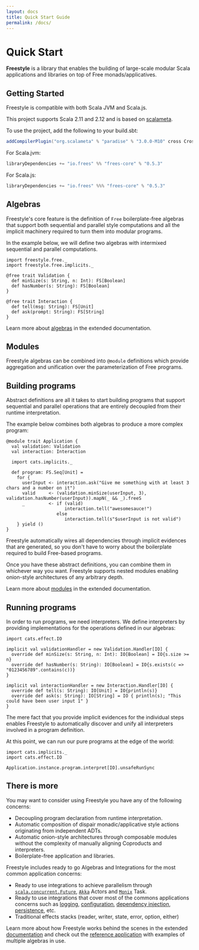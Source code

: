 ```yaml
---
layout: docs
title: Quick Start Guide
permalink: /docs/
---
```


# Quick Start

**Freestyle** is a library that enables the building of large-scale modular Scala applications and libraries on top of Free monads/applicatives.

## Getting Started

Freestyle is compatible with both Scala JVM and Scala.js.

This project supports Scala 2.11 and 2.12 and is based on [scalameta](http://scalameta.org/).

To use the project, add the following to your build.sbt:

```scala
addCompilerPlugin("org.scalameta" % "paradise" % "3.0.0-M10" cross CrossVersion.full)
```

[comment]: # (Start Replace)

For Scala.jvm:

```scala
libraryDependencies += "io.frees" %% "frees-core" % "0.5.3"
```

For Scala.js:

```scala
libraryDependencies += "io.frees" %%% "frees-core" % "0.5.3"
```

[comment]: # (End Replace)

## Algebras

Freestyle's core feature is the definition of `Free` boilerplate-free algebras that support both sequential and parallel style computations and all the implicit machinery required to turn them into modular programs.

In the example below, we will define two algebras with intermixed sequential and parallel computations.

```tut:book
import freestyle.free._
import freestyle.free.implicits._

@free trait Validation {
  def minSize(s: String, n: Int): FS[Boolean]
  def hasNumber(s: String): FS[Boolean]
}

@free trait Interaction {
  def tell(msg: String): FS[Unit]
  def ask(prompt: String): FS[String]
}
```

Learn more about [algebras](./core/algebras) in the extended documentation.

## Modules

Freestyle algebras can be combined into `@module` definitions which provide aggregation and unification over the parameterization of Free programs.

## Building programs

Abstract definitions are all it takes to start building programs that support sequential and parallel 
operations that are entirely decoupled from their runtime interpretation.

The example below combines both algebras to produce a more complex program:

```tut:book
@module trait Application {
  val validation: Validation
  val interaction: Interaction
  
  import cats.implicits._
  
  def program: FS.Seq[Unit] = 
    for {
      userInput <- interaction.ask("Give me something with at least 3 chars and a number on it")
      valid     <- (validation.minSize(userInput, 3), validation.hasNumber(userInput)).mapN(_ && _).freeS
      _         <- if (valid) 
                      interaction.tell("awesomesauce!") 
                   else 
                      interaction.tell(s"$userInput is not valid")
    } yield ()
}
```

Freestyle automatically wires all dependencies through implicit evidences that are generated, so you don't have to worry about the boilerplate required to build Free-based programs.

Once you have these abstract definitions, you can combine them in whichever way you want. Freestyle supports nested modules enabling onion-style architectures of any arbitrary depth.

Learn more about [modules](./core/modules) in the extended documentation.

## Running programs

In order to run programs, we need interpreters. We define interpreters by providing implementations for the operations defined in our algebras:

```tut:book
import cats.effect.IO

implicit val validationHandler = new Validation.Handler[IO] {
  override def minSize(s: String, n: Int): IO[Boolean] = IO{s.size >= n}
  override def hasNumber(s: String): IO[Boolean] = IO{s.exists(c => "0123456789".contains(c))}
}

implicit val interactionHandler = new Interaction.Handler[IO] {
  override def tell(s: String): IO[Unit] = IO{println(s)}
  override def ask(s: String): IO[String] = IO { println(s); "This could have been user input 1" }
}
```

The mere fact that you provide implicit evidences for the individual steps enables Freestyle to automatically discover and unify all interpreters involved in a program definition.

At this point, we can run our pure programs at the edge of the world:

```tut:book
import cats.implicits._
import cats.effect.IO

Application.instance.program.interpret[IO].unsafeRunSync
```

## There is more

You may want to consider using Freestyle you have any of the following concerns:

- Decoupling program declaration from runtime interpretation.
- Automatic composition of dispair monadic/applicative style actions originating from independent ADTs.
- Automatic onion-style architectures through composable modules without the complexity of manually aligning Coproducts and interpreters.
- Boilerplate-free application and libraries.

Freestyle includes ready to go Algebras and Integrations for the most common application concerns:

- Ready to use integrations to achieve parallelism through [`scala.concurrent.Future`](), [`Akka`]() Actors and [`Monix`]() Task.
- Ready to use integrations that cover most of the commons applications concerns such as [logging](), [configuration](), [dependency injection](), [persistence](), etc.
- Traditional effects stacks (reader, writer, state, error, option, either)

Learn more about how Freestyle works behind the scenes in the extended [documentation](./core/algebras) and check out the [reference application](../TODO) with examples
of multiple algebras in use.